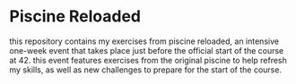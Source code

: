 # Piscine Reloaded
this repository contains my exercises from piscine reloaded, an intensive one-week event that takes place just before the official start of the course at 42. this event features exercises from the original piscine to help refresh my skills, as well as new challenges to prepare for the start of the course.
